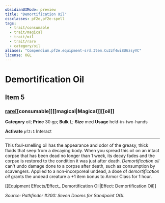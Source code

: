 ```yaml
---
obsidianUIMode: preview
title: "Demortification Oil"
cssclasses: pf2e,pf2e-spell
tags:
  - trait/consumable
  - trait/magical
  - trait/oil
  - trait/rare
  - category/oil
aliases: "Compendium.pf2e.equipment-srd.Item.Cu2zf4wi8UGzsyVC"
license: OGL
---
```

# Demortification Oil
## Item 5
### [rare](rare.md "Rare Rarity Trait")[[consumable]][[magical|Magical]][[oil]]

**Category** oil; 
**Price** 30 gp; 
**Bulk** L; **Size** med
**Usage** held-in-two-hands

**Activate** `pf2:1` Interact

* * *

This foul-smelling oil has the appearance and odor of the greasy, thick fluids that seep from a decaying body. When you spread this oil on an intact corpse that has been dead no longer than 1 week, its decay fades and the corpse is restored to the condition it was just after death. _Demortification oil_ can't undo damage done to a corpse after death, such as consumption by scavengers. Applied to a non-incorporeal undead, a dose of _demortification oil_ grants the undead creature a +1 item bonus to Armor Class for 1 hour.

[[Equipment Effects/Effect_ Demortification Oil|Effect: Demortification Oil]]

*Source: Pathfinder #200: Seven Dooms for Sandpoint*
*OGL*